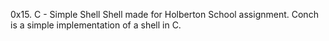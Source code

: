 0x15. C - Simple Shell
Shell made for Holberton School assignment.
Conch is a simple implementation of a shell in C.